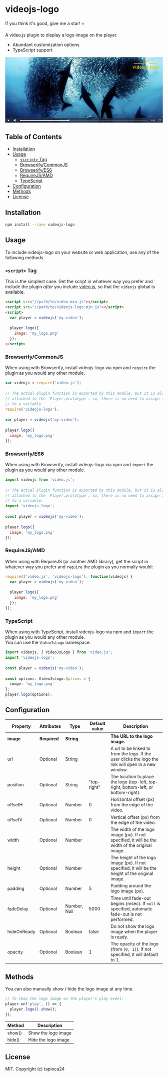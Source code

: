 # videojs-logo

If you think it's good, give me a star! :star:

A video.js plugin to display a logo image on the player.

- Abundant customization options
- TypeScript support

![video-js-logo-sample](./img/videojs-logo-sample.png)

## Table of Contents

<!-- START doctoc generated TOC please keep comment here to allow auto update -->
<!-- DON'T EDIT THIS SECTION, INSTEAD RE-RUN doctoc TO UPDATE -->


- [Installation](#installation)
- [Usage](#usage)
  - [`<script>` Tag](#script-tag)
  - [Browserify/CommonJS](#browserifycommonjs)
  - [Browserify/ES6](#browserifyes6)
  - [RequireJS/AMD](#requirejsamd)
  - [TypeScript](#typescript)
- [Configuration](#configuration)
- [Methods](#methods)
- [License](#license)

<!-- END doctoc generated TOC please keep comment here to allow auto update -->
## Installation

```sh
npm install --save videojs-logo
```

## Usage

To include videojs-logo on your website or web application, use any of the following methods.

### `<script>` Tag

This is the simplest case. Get the script in whatever way you prefer and include the plugin _after_ you include [video.js][videojs], so that the `videojs` global is available.

```html
<script src="//path/to/video.min.js"></script>
<script src="//path/to/videojs-logo.min.js"></script>
<script>
  var player = videojs('my-video');

  player.logo({
    image: 'my_logo.png'
  });
</script>
```

### Browserify/CommonJS

When using with Browserify, install videojs-logo via npm and `require` the plugin as you would any other module.

```js
var videojs = require('video.js');

// The actual plugin function is exported by this module, but it is also
// attached to the `Player.prototype`; so, there is no need to assign it
// to a variable.
require('videojs-logo');

var player = videojs('my-video');

player.logo({
  image: 'my_logo.png'
});
```

### Browserify/ES6

When using with Browserify, install videojs-logo via npm and `import` the plugin as you would any other module.

```js
import videojs from 'video.js';

// The actual plugin function is exported by this module, but it is also
// attached to the `Player.prototype`; so, there is no need to assign it
// to a variable.
import 'videojs-logo';

const player = videojs('my-video');

player.logo({
  image: 'my_logo.png'
});
```

### RequireJS/AMD

When using with RequireJS (or another AMD library), get the script in whatever way you prefer and `require` the plugin as you normally would:

```js
require(['video.js', 'videojs-logo'], function(videojs) {
  var player = videojs('my-video');

  player.logo({
    image: 'my_logo.png'
  });
});
```

### TypeScript

When using with TypeScript, install videojs-logo via npm and `import` the plugin as you would any other module.  
You can use the `VideoJsLogo` namespace.

```ts
import videojs, { VideoJsLogo } from 'video.js';
import 'videojs-logo';

const player = videojs('my-video');

const options: VideoJsLogo.Options = {
  image: 'my_logo.png'
};
player.logo(options);
```

## Configuration

| Property    | Attributes   | Type         | Default value | Description                                                                                          |
| ----------- | ------------ | ------------ | ------------- | ---------------------------------------------------------------------------------------------------- |
| **image**   | **Required** | **String**   |               | **The URL to the logo image.**                                                                       |
| url         | Optional     | String       |               | A url to be linked to from the logo. If the user clicks the logo the link will open in a new window. |
| position    | Optional     | String       | "top-right"   | The location to place the logo (top-left, top-right, bottom-left, or bottom-right).                  |
| offsetH     | Optional     | Number       | 0             | Horizontal offset (px) from the edge of the video.                                                   |
| offsetV     | Optional     | Number       | 0             | Vertical offset (px) from the edge of the video.                                                     |
| width       | Optional     | Number       |               | The width of the logo image (px). If not specified, it will be the width of the original image.      |
| height      | Optional     | Number       |               | The height of the logo image (px). If not specified, it will be the height of the original image.    |
| padding     | Optional     | Number       | 5             | Padding around the logo image (px).                                                                  |
| fadeDelay   | Optional     | Number, Null | 5000          | Time until fade-out begins (msec). If `null` is specified, automatic fade-out is not performed.      |
| hideOnReady | Optional     | Boolean      | false         | Do not show the logo image when the player is ready.                                                 |
| opacity     | Optional     | Boolean      | 1             | The opacity of the logo (from `[0, 1]`). If not specified, it will default to 1.                      |

## Methods

You can also manually show / hide the logo image at any time.

```js
// To show the logo image on the player's play event:
player.on('play', () => {
  player.logo().show();
});
```

| Method | Description         |
| ------ | ------------------- |
| show() | Show the logo image |
| hide() | Hide the logo image |

## License

MIT. Copyright (c) tapioca24


[videojs]: http://videojs.com/
